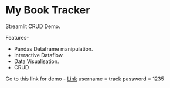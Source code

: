 # My Book Tracker

Streamlit CRUD Demo.

Features-

- Pandas Dataframe manipulation.
- Interactive Dataflow. 
- Data Visualisation.
- CRUD

Go to this link for demo - [Link](https://iamzehan-my-booktracker-book-tracker-nav166.streamlitapp.com/)
username = track
password = 1235
